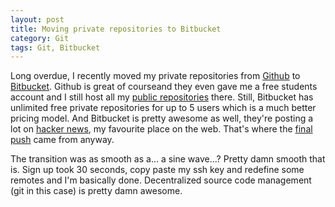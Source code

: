 ```yaml
---
layout: post
title: Moving private repositories to Bitbucket
category: Git
tags: Git, Bitbucket
---
```



Long overdue, I recently moved my private repositories from [Github][] to [Bitbucket][]. Github is great of courseand they even gave me a free students account and I still host all my [public repositories][Github] there. Still, Bitbucket has unlimited free private repositories for up to 5 users which is a much better pricing model. And Bitbucket is pretty awesome as well, they're posting a lot on [hacker news][], my favourite place on the web. That's where the [final push][] came from anyway.

[Github]: https://github.com/treeman
[Bitbucket]: https://bitbucket.org/
[hacker news]: https://news.ycombinator.net/
[final push]: https://news.ycombinator.net/item?id=4631926


The transition was as smooth as a... a sine wave...? Pretty damn smooth that is. Sign up took 30 seconds, copy paste my ssh key and redefine some remotes and I'm basically done. Decentralized source code management (git in this case) is pretty damn awesome.

